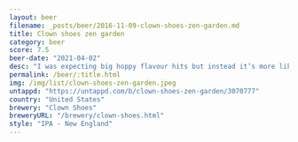 ```yaml
---
layout: beer
filename: _posts/beer/2016-11-09-clown-shoes-zen-garden.md
title: Clown shoes zen garden
category: beer
score: 7.5
beer-date: "2021-04-02"
desc: "I was expecting big hoppy flavour hits but instead it’s more like a subdued west coast IPA"
permalink: /beer/:title.html
img: /img/list/clown-shoes-zen-garden.jpeg
untappd: "https://untappd.com/b/clown-shoes-zen-garden/3070777"
country: "United States"
brewery: "Clown Shoes"
breweryURL: "/brewery/clown-shoes.html"
style: "IPA - New England"
---
```

